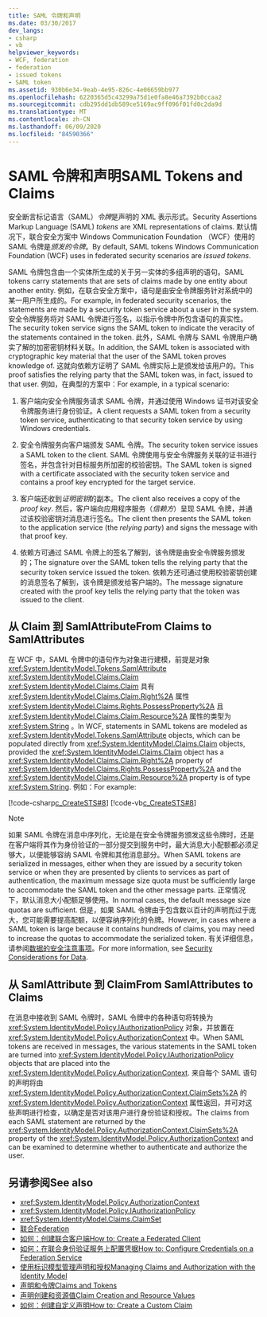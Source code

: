 ```yaml
---
title: SAML 令牌和声明
ms.date: 03/30/2017
dev_langs:
- csharp
- vb
helpviewer_keywords:
- WCF, federation
- federation
- issued tokens
- SAML token
ms.assetid: 930b6e34-9eab-4e95-826c-4e06659bb977
ms.openlocfilehash: 6220365d5c43299a75d1e0fa8e46a7392b0ccaa2
ms.sourcegitcommit: cdb295dd1db589ce5169ac9ff096f01fd0c2da9d
ms.translationtype: MT
ms.contentlocale: zh-CN
ms.lasthandoff: 06/09/2020
ms.locfileid: "84590366"
---
```

# <a name="saml-tokens-and-claims"></a><span data-ttu-id="02046-102">SAML 令牌和声明</span><span class="sxs-lookup"><span data-stu-id="02046-102">SAML Tokens and Claims</span></span>
<span data-ttu-id="02046-103">安全断言标记语言（SAML）*令牌*是声明的 XML 表示形式。</span><span class="sxs-lookup"><span data-stu-id="02046-103">Security Assertions Markup Language (SAML) *tokens* are XML representations of claims.</span></span> <span data-ttu-id="02046-104">默认情况下，联合安全方案中 Windows Communication Foundation （WCF）使用的 SAML 令牌是*颁发的令牌*。</span><span class="sxs-lookup"><span data-stu-id="02046-104">By default, SAML tokens Windows Communication Foundation (WCF) uses in federated security scenarios are *issued tokens*.</span></span>  
  
 <span data-ttu-id="02046-105">SAML 令牌包含由一个实体所生成的关于另一实体的多组声明的语句。</span><span class="sxs-lookup"><span data-stu-id="02046-105">SAML tokens carry statements that are sets of claims made by one entity about another entity.</span></span> <span data-ttu-id="02046-106">例如，在联合安全方案中，语句是由安全令牌服务针对系统中的某一用户所生成的。</span><span class="sxs-lookup"><span data-stu-id="02046-106">For example, in federated security scenarios, the statements are made by a security token service about a user in the system.</span></span> <span data-ttu-id="02046-107">安全令牌服务将对 SAML 令牌进行签名，以指示令牌中所包含语句的真实性。</span><span class="sxs-lookup"><span data-stu-id="02046-107">The security token service signs the SAML token to indicate the veracity of the statements contained in the token.</span></span> <span data-ttu-id="02046-108">此外，SAML 令牌与 SAML 令牌用户确实了解的加密密钥材料关联。</span><span class="sxs-lookup"><span data-stu-id="02046-108">In addition, the SAML token is associated with cryptographic key material that the user of the SAML token proves knowledge of.</span></span> <span data-ttu-id="02046-109">这就向依赖方证明了 SAML 令牌实际上是颁发给该用户的。</span><span class="sxs-lookup"><span data-stu-id="02046-109">This proof satisfies the relying party that the SAML token was, in fact, issued to that user.</span></span> <span data-ttu-id="02046-110">例如，在典型的方案中：</span><span class="sxs-lookup"><span data-stu-id="02046-110">For example, in a typical scenario:</span></span>  
  
1. <span data-ttu-id="02046-111">客户端向安全令牌服务请求 SAML 令牌，并通过使用 Windows 证书对该安全令牌服务进行身份验证。</span><span class="sxs-lookup"><span data-stu-id="02046-111">A client requests a SAML token from a security token service, authenticating to that security token service by using Windows credentials.</span></span>  
  
2. <span data-ttu-id="02046-112">安全令牌服务向客户端颁发 SAML 令牌。</span><span class="sxs-lookup"><span data-stu-id="02046-112">The security token service issues a SAML token to the client.</span></span> <span data-ttu-id="02046-113">SAML 令牌使用与安全令牌服务关联的证书进行签名，并包含针对目标服务所加密的校验密钥。</span><span class="sxs-lookup"><span data-stu-id="02046-113">The SAML token is signed with a certificate associated with the security token service and contains a proof key encrypted for the target service.</span></span>  
  
3. <span data-ttu-id="02046-114">客户端还收到*证明密钥*的副本。</span><span class="sxs-lookup"><span data-stu-id="02046-114">The client also receives a copy of the *proof key*.</span></span> <span data-ttu-id="02046-115">然后，客户端向应用程序服务（*信赖方*）呈现 SAML 令牌，并通过该校验密钥对消息进行签名。</span><span class="sxs-lookup"><span data-stu-id="02046-115">The client then presents the SAML token to the application service (the *relying party*) and signs the message with that proof key.</span></span>  
  
4. <span data-ttu-id="02046-116">依赖方可通过 SAML 令牌上的签名了解到，该令牌是由安全令牌服务颁发的；</span><span class="sxs-lookup"><span data-stu-id="02046-116">The signature over the SAML token tells the relying party that the security token service issued the token.</span></span> <span data-ttu-id="02046-117">依赖方还可通过使用校验密钥创建的消息签名了解到，该令牌是颁发给客户端的。</span><span class="sxs-lookup"><span data-stu-id="02046-117">The message signature created with the proof key tells the relying party that the token was issued to the client.</span></span>  
  
## <a name="from-claims-to-samlattributes"></a><span data-ttu-id="02046-118">从 Claim 到 SamlAttribute</span><span class="sxs-lookup"><span data-stu-id="02046-118">From Claims to SamlAttributes</span></span>  
 <span data-ttu-id="02046-119">在 WCF 中，SAML 令牌中的语句作为对象进行建模，前提是对象 <xref:System.IdentityModel.Tokens.SamlAttribute> <xref:System.IdentityModel.Claims.Claim> <xref:System.IdentityModel.Claims.Claim> 具有 <xref:System.IdentityModel.Claims.Claim.Right%2A> 属性 <xref:System.IdentityModel.Claims.Rights.PossessProperty%2A> 且 <xref:System.IdentityModel.Claims.Claim.Resource%2A> 属性的类型为 <xref:System.String> 。</span><span class="sxs-lookup"><span data-stu-id="02046-119">In WCF, statements in SAML tokens are modeled as <xref:System.IdentityModel.Tokens.SamlAttribute> objects, which can be populated directly from <xref:System.IdentityModel.Claims.Claim> objects, provided the <xref:System.IdentityModel.Claims.Claim> object has a <xref:System.IdentityModel.Claims.Claim.Right%2A> property of <xref:System.IdentityModel.Claims.Rights.PossessProperty%2A> and the <xref:System.IdentityModel.Claims.Claim.Resource%2A> property is of type <xref:System.String>.</span></span> <span data-ttu-id="02046-120">例如：</span><span class="sxs-lookup"><span data-stu-id="02046-120">For example:</span></span>  
  
 [!code-csharp[c_CreateSTS#8](../../../../samples/snippets/csharp/VS_Snippets_CFX/c_creatests/cs/source.cs#8)]
 [!code-vb[c_CreateSTS#8](../../../../samples/snippets/visualbasic/VS_Snippets_CFX/c_creatests/vb/source.vb#8)]  
  
> [!NOTE]
> <span data-ttu-id="02046-121">如果 SAML 令牌在消息中序列化，无论是在安全令牌服务颁发这些令牌时，还是在客户端将其作为身份验证的一部分提交到服务中时，最大消息大小配额都必须足够大，以便能够容纳 SAML 令牌和其他消息部分。</span><span class="sxs-lookup"><span data-stu-id="02046-121">When SAML tokens are serialized in messages, either when they are issued by a security token service or when they are presented by clients to services as part of authentication, the maximum message size quota must be sufficiently large to accommodate the SAML token and the other message parts.</span></span> <span data-ttu-id="02046-122">正常情况下，默认消息大小配额足够使用。</span><span class="sxs-lookup"><span data-stu-id="02046-122">In normal cases, the default message size quotas are sufficient.</span></span> <span data-ttu-id="02046-123">但是，如果 SAML 令牌由于包含数以百计的声明而过于庞大，您可能需要提高配额，以便容纳序列化的令牌。</span><span class="sxs-lookup"><span data-stu-id="02046-123">However, in cases where a SAML token is large because it contains hundreds of claims, you may need to increase the quotas to accommodate the serialized token.</span></span> <span data-ttu-id="02046-124">有关详细信息，请参阅[数据的安全注意事项](security-considerations-for-data.md)。</span><span class="sxs-lookup"><span data-stu-id="02046-124">For more information, see [Security Considerations for Data](security-considerations-for-data.md).</span></span>  
  
## <a name="from-samlattributes-to-claims"></a><span data-ttu-id="02046-125">从 SamlAttribute 到 Claim</span><span class="sxs-lookup"><span data-stu-id="02046-125">From SamlAttributes to Claims</span></span>  
 <span data-ttu-id="02046-126">在消息中接收到 SAML 令牌时，SAML 令牌中的各种语句将转换为 <xref:System.IdentityModel.Policy.IAuthorizationPolicy> 对象，并放置在 <xref:System.IdentityModel.Policy.AuthorizationContext> 中。</span><span class="sxs-lookup"><span data-stu-id="02046-126">When SAML tokens are received in messages, the various statements in the SAML token are turned into <xref:System.IdentityModel.Policy.IAuthorizationPolicy> objects that are placed into the <xref:System.IdentityModel.Policy.AuthorizationContext>.</span></span> <span data-ttu-id="02046-127">来自每个 SAML 语句的声明将由 <xref:System.IdentityModel.Policy.AuthorizationContext.ClaimSets%2A> 的 <xref:System.IdentityModel.Policy.AuthorizationContext> 属性返回，并可对这些声明进行检查，以确定是否对该用户进行身份验证和授权。</span><span class="sxs-lookup"><span data-stu-id="02046-127">The claims from each SAML statement are returned by the <xref:System.IdentityModel.Policy.AuthorizationContext.ClaimSets%2A> property of the <xref:System.IdentityModel.Policy.AuthorizationContext> and can be examined to determine whether to authenticate and authorize the user.</span></span>  
  
## <a name="see-also"></a><span data-ttu-id="02046-128">另请参阅</span><span class="sxs-lookup"><span data-stu-id="02046-128">See also</span></span>

- <xref:System.IdentityModel.Policy.AuthorizationContext>
- <xref:System.IdentityModel.Policy.IAuthorizationPolicy>
- <xref:System.IdentityModel.Claims.ClaimSet>
- [<span data-ttu-id="02046-129">联合</span><span class="sxs-lookup"><span data-stu-id="02046-129">Federation</span></span>](federation.md)
- [<span data-ttu-id="02046-130">如何：创建联合客户端</span><span class="sxs-lookup"><span data-stu-id="02046-130">How to: Create a Federated Client</span></span>](how-to-create-a-federated-client.md)
- [<span data-ttu-id="02046-131">如何：在联合身份验证服务上配置凭据</span><span class="sxs-lookup"><span data-stu-id="02046-131">How to: Configure Credentials on a Federation Service</span></span>](how-to-configure-credentials-on-a-federation-service.md)
- [<span data-ttu-id="02046-132">使用标识模型管理声明和授权</span><span class="sxs-lookup"><span data-stu-id="02046-132">Managing Claims and Authorization with the Identity Model</span></span>](managing-claims-and-authorization-with-the-identity-model.md)
- [<span data-ttu-id="02046-133">声明和令牌</span><span class="sxs-lookup"><span data-stu-id="02046-133">Claims and Tokens</span></span>](claims-and-tokens.md)
- [<span data-ttu-id="02046-134">声明创建和资源值</span><span class="sxs-lookup"><span data-stu-id="02046-134">Claim Creation and Resource Values</span></span>](claim-creation-and-resource-values.md)
- [<span data-ttu-id="02046-135">如何：创建自定义声明</span><span class="sxs-lookup"><span data-stu-id="02046-135">How to: Create a Custom Claim</span></span>](../extending/how-to-create-a-custom-claim.md)
